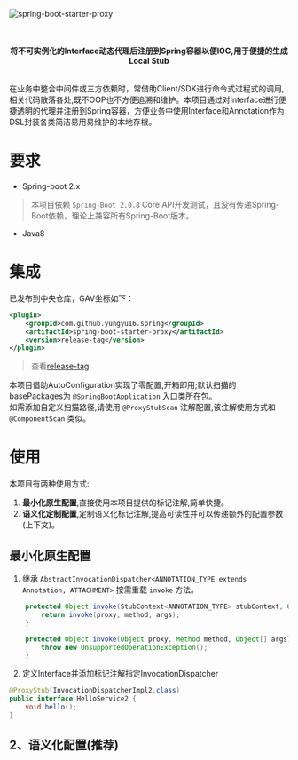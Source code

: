 ![spring-boot-starter-proxy](https://socialify.git.ci/yungyu16/spring-boot-starter-proxy/image?description=1&descriptionEditable=%E5%9F%BA%E4%BA%8ESpringBoot%E6%A0%B8%E5%BF%83API%E5%B0%81%E8%A3%85%E7%9A%84%E7%94%A8%E4%BA%8E%E4%BE%BF%E6%8D%B7%E7%94%9F%E6%88%90Stub%20Proxy%E7%9A%84Starter&language=1&logo=https%3A%2F%2Fraw.githubusercontent.com%2Fyungyu16%2Fcdn%2Fmaster%2Favatar.png&owner=1&pattern=Circuit%20Board&theme=Light)

<p align="center">
    <br/>
    <br/>
    <b>将不可实例化的Interface动态代理后注册到Spring容器以便IOC,用于便捷的生成Local Stub</b>
    <br/>
    <br/>
</p>

在业务中整合中间件或三方依赖时，常借助Client/SDK进行命令式过程式的调用,相关代码散落各处,既不OOP也不方便追溯和维护。本项目通过对Interface进行便捷透明的代理并注册到Spring容器，方便业务中使用Interface和Annotation作为DSL封装各类简洁易用易维护的本地存根。

# 要求
- Spring-boot 2.x
> 本项目依赖 `Spring-Boot 2.0.8` Core API开发测试，且没有传递Spring-Boot依赖，理论上兼容所有Spring-Boot版本。
- Java8

# 集成
已发布到中央仓库，GAV坐标如下：
```xml
<plugin>
    <groupId>com.github.yungyu16.spring</groupId>
    <artifactId>spring-boot-starter-proxy</artifactId>
    <version>release-tag</version>
</plugin>
```
> 查看[release-tag](https://github.com/yungyu16/spring-boot-starter-proxy/releases)

本项目借助AutoConfiguration实现了零配置,开箱即用;默认扫描的basePackages为 `@SpringBootApplication` 入口类所在包。     
如需添加自定义扫描路径,请使用 `@ProxyStubScan` 注解配置,该注解使用方式和 `@ComponentScan` 类似。

# 使用
本项目有两种使用方式:
1. **最小化原生配置**,直接使用本项目提供的标记注解,简单快捷。
1. **语义化定制配置**,定制语义化标记注解,提高可读性并可以传递额外的配置参数(上下文)。

## 最小化原生配置
1. 继承 `AbstractInvocationDispatcher<ANNOTATION_TYPE extends Annotation, ATTACHMENT>` 按需重载 `invoke` 方法。
```java
    protected Object invoke(StubContext<ANNOTATION_TYPE> stubContext, Object proxy, Method method, Object[] args) throws Throwable {
        return invoke(proxy, method, args);
    }

    protected Object invoke(Object proxy, Method method, Object[] args) throws Throwable {
        throw new UnsupportedOperationException();
    }
```
2. 定义Interface并添加标记注解指定InvocationDispatcher
```java
@ProxyStub(InvocationDispatcherImpl2.class)
public interface HelloService2 {
    void hello();
}
```

## 2、语义化配置(推荐)
